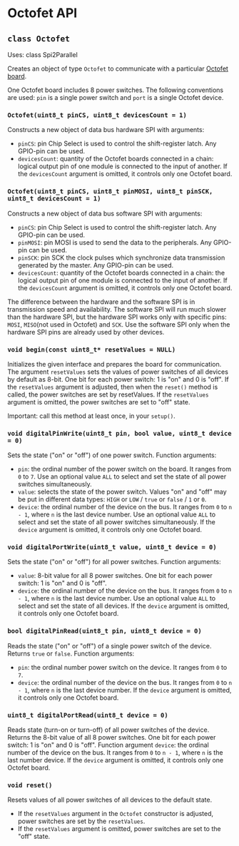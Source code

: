 # Octofet API

## `class Octofet`

Uses: class Spi2Parallel

Creates an object of type `Octofet` to communicate with a particular [Octofet board](https://my.amperka.com/modules/octofet).

One Octofet board includes 8 power switches. The following conventions are used: `pin` is a single power switch and `port` is a single Octofet device.

### `Octofet(uint8_t pinCS, uint8_t devicesCount = 1)`

Constructs a new object of data bus hardware SPI with arguments:

- `pinCS`: pin Chip Select is used to control the shift-register latch. Any GPIO-pin can be used.
- `devicesCount`: quantity of the Octofet boards connected in a chain: logical output pin of one module is connected to the input of another. If the `devicesCount` argument is omitted, it controls only one Octofet board.

### `Octofet(uint8_t pinCS, uint8_t pinMOSI, uint8_t pinSCK, uint8_t devicesCount = 1)`

Constructs a new object of data bus software SPI with arguments:

- `pinCS`: pin Chip Select is used to control the shift-register latch. Any GPIO-pin can be used.
- `pinMOSI`: pin MOSI is used to send the data to the peripherals. Any GPIO-pin can be used.
- `pinSCK`: pin SCK the clock pulses which synchronize data transmission generated by the master. Any GPIO-pin can be used.
- `devicesCount`: quantity of the Octofet boards connected in a chain: the logical output pin of one module is connected to the input of another. If the `devicesCount` argument is omitted, it controls only one Octofet board.

The difference between the hardware and the software SPI is in transmission speed and availability. The software SPI will run much slower than the hardware SPI, but the hardware SPI works only with specific pins: `MOSI`, `MISO`(not used in Octofet) and `SCK`. Use the software SPI only when the hardware SPI pins are already used by other devices.

### `void begin(const uint8_t* resetValues = NULL)`

Initializes the given interface and prepares the board for communication. The argument `resetValues` sets the values of power switches of all devices by default as 8-bit. One bit for each power switch: 1 is "on" and 0 is "off". If the `resetValues` argument is adjusted, then when the `reset()` method is called, the power switches are set by resetValues. If the `resetValues` argument is omitted, the power switches are set to "off" state.

Important: call this method at least once, in your `setup()`.

### `void digitalPinWrite(uint8_t pin, bool value, uint8_t device = 0)`

Sets the state ("on" or "off") of one power switch. Function arguments:

- `pin`: the ordinal number of the power switch on the board. It ranges from `0` to `7`. Use an optional value `ALL` to select and set the state of all power switches simultaneously.
- `value`: selects the state of the power switch. Values "on" and "off" may be put in different data types: `HIGH` or `LOW` / `true` or `false` / `1` or `0`.
- `device`: the ordinal number of the device on the bus. It ranges from `0` to `n - 1`, where `n` is the last device number. Use an optional value `ALL` to select and set the state of all power switches simultaneously. If the `device` argument is omitted, it controls only one Octofet board.

### `void digitalPortWrite(uint8_t value, uint8_t device = 0)`

Sets the state ("on" or "off") for all power switches. Function arguments:

- `value`: 8-bit value for all 8 power switches. One bit for each power switch: 1 is "on" and 0 is "off".
- `device`: the ordinal number of the device on the bus. It ranges from `0` to `n - 1`, where `n` is the last device number. Use an optional value `ALL` to select and set the state of all devices. If the `device` argument is omitted, it controls only one Octofet board.

### `bool digitalPinRead(uint8_t pin, uint8_t device = 0)`

Reads the state ("on" or "off") of a single power switch of the device. Returns `true` or `false`. Function arguments:

- `pin`: the ordinal number power switch on the device. It ranges from `0` to `7`.
- `device`: the ordinal number of the device on the bus. It ranges from `0` to `n - 1`, where `n` is the last device number. If the `device` argument is omitted, it controls only one Octofet board.

### `uint8_t digitalPortRead(uint8_t device = 0)`

Reads state (turn-on or turn-off) of all power switches of the device. Returns the 8-bit value of all 8 power switches. One bit for each power switch: 1 is "on" and 0 is "off". Function argument `device`: the ordinal number of the device on the bus. It ranges from `0` to `n - 1`, where `n` is the last number device. If the `device` argument is omitted, it controls only one Octofet board.

### `void reset()`

Resets values of all power switches of all devices to the default state.

- If the `resetValues` argument in the `Octofet` constructor is adjusted, power switches are set by the `resetValues`.
- If the `resetValues` argument is omitted, power switches are set to the "off" state.
